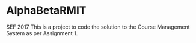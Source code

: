 # AlphaBetaRMIT
SEF 2017
This is a project to code the solution to the Course Management System as per Assignment 1.
